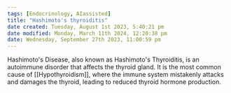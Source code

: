 ```yaml
---
tags: [Endocrinology, AIassisted]
title: "Hashimoto's thyroiditis"
date created: Tuesday, August 1st 2023, 5:40:21 pm
date modified: Monday, March 11th 2024, 12:20:38 pm
date: Wednesday, September 27th 2023, 11:00:59 pm
---
```


Hashimoto's Disease, also known as Hashimoto's Thyroiditis, is an autoimmune disorder that affects the thyroid gland. It is the most common cause of [[Hypothyroidism]], where the immune system mistakenly attacks and damages the thyroid, leading to reduced thyroid hormone production.
